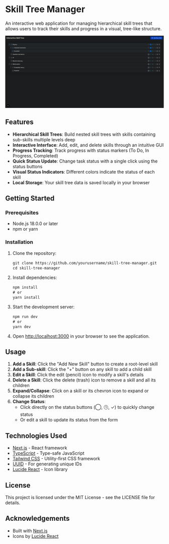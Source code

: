 # Skill Tree Manager

An interactive web application for managing hierarchical skill trees that allows users to track their skills and progress in a visual, tree-like structure.

![Skill Tree Manager Interface](./skill-tree.jpg)

## Features

- **Hierarchical Skill Trees**: Build nested skill trees with skills containing sub-skills multiple levels deep
- **Interactive Interface**: Add, edit, and delete skills through an intuitive GUI
- **Progress Tracking**: Track progress with status markers (To Do, In Progress, Completed)
- **Quick Status Update**: Change task status with a single click using the status buttons
- **Visual Status Indicators**: Different colors indicate the status of each skill
- **Local Storage**: Your skill tree data is saved locally in your browser

## Getting Started

### Prerequisites

- Node.js 18.0.0 or later
- npm or yarn

### Installation

1. Clone the repository:
   ```
   git clone https://github.com/yourusername/skill-tree-manager.git
   cd skill-tree-manager
   ```

2. Install dependencies:
   ```
   npm install
   # or
   yarn install
   ```

3. Start the development server:
   ```
   npm run dev
   # or
   yarn dev
   ```

4. Open [http://localhost:3000](http://localhost:3000) in your browser to see the application.

## Usage

1. **Add a Skill**: Click the "Add New Skill" button to create a root-level skill
2. **Add a Sub-skill**: Click the "+" button on any skill to add a child skill
3. **Edit a Skill**: Click the edit (pencil) icon to modify a skill's details
4. **Delete a Skill**: Click the delete (trash) icon to remove a skill and all its children
5. **Expand/Collapse**: Click on a skill or its chevron icon to expand or collapse its children
6. **Change Status**: 
   - Click directly on the status buttons (◯, 🕒, ✓) to quickly change status
   - Or edit a skill to update its status from the form

## Technologies Used

- [Next.js](https://nextjs.org/) - React framework
- [TypeScript](https://www.typescriptlang.org/) - Type-safe JavaScript
- [Tailwind CSS](https://tailwindcss.com/) - Utility-first CSS framework
- [UUID](https://github.com/uuidjs/uuid) - For generating unique IDs
- [Lucide React](https://lucide.dev/) - Icon library

## License

This project is licensed under the MIT License - see the LICENSE file for details.

## Acknowledgements

- Built with [Next.js](https://nextjs.org/)
- Icons by [Lucide React](https://lucide.dev/)
